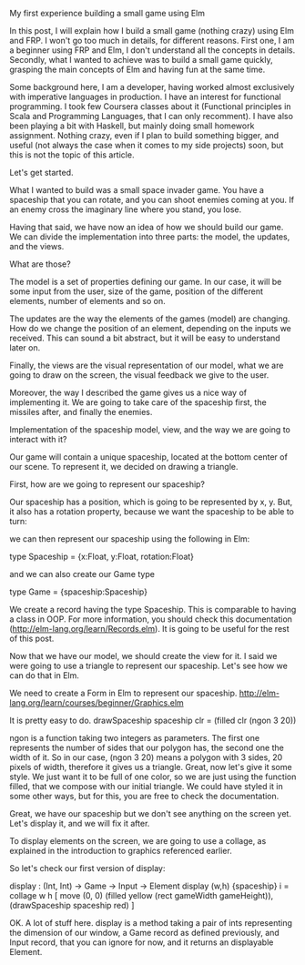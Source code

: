 My first experience building a small game using Elm

In this post, I will explain how I build a small game (nothing crazy) using Elm and FRP.
I won't go too much in details, for different reasons.
First one, I am a beginner using FRP and Elm, I don't understand all the concepts in details.
Secondly, what I wanted to achieve was to build a small game quickly, grasping the main concepts of Elm and
having fun at the same time.


Some background here, I am a developer, having worked almost exclusively with imperative languages in production.
I have an interest for functional programming. I took few Coursera classes about it (Functional principles in Scala and
Programming Languages, that I can only recomment). I have also been playing a bit with Haskell, but mainly doing small homework
assignment. Nothing crazy, even if I plan to build something bigger, and useful (not always the case when it comes to my side projects) soon, but this is not the topic of this article.

Let's get started.

What I wanted to build was a small space invader game. You have a spaceship that you can rotate, and you can shoot enemies coming at you. If an enemy cross the imaginary line where you stand, you lose.

Having that said, we have now an idea of how we should build our game.
We can divide the implementation into three parts: the model, the updates, and the views.


What are those?

The model is a set of properties defining our game. In our case, it will be some input from the user, size of the game, position
of the different elements, number of elements and so on.

The updates are the way the elements of the games (model) are changing. How do we change the position of an element, depending on the inputs we received. This can sound a bit abstract, but it will be easy to understand later on.

Finally, the views are the visual representation of our model, what we are going to draw on the screen, the visual feedback we give to the user.


Moreover, the way I described the game gives us a nice way of implementing it.
We are going to take care of the spaceship first, the missiles after, and finally the enemies.


Implementation of the spaceship model, view, and the way we are going to interact with it?

Our game will contain a unique spaceship, located at the bottom center of our scene.
To represent it, we decided on drawing a triangle.

First, how are we going to represent our spaceship?

Our spaceship has a position, which is going to be represented by x, y. But, it also has a rotation property, because we want the spaceship to be able to turn:

we can then represent our spaceship using the following in Elm:

type Spaceship = {x:Float, y:Float, rotation:Float}

and we can also create our Game type

type Game = {spaceship:Spaceship}

We create a record having the type Spaceship. This is comparable to having a class in OOP. For more information, you should check this documentation (http://elm-lang.org/learn/Records.elm). It is going to be useful for the rest of this post.

Now that we have our model, we should create the view for it. I said we were going to use a triangle to represent our spaceship.
Let's see how we can do that in Elm.

We need to create a Form in Elm to represent our spaceship. 
http://elm-lang.org/learn/courses/beginner/Graphics.elm

It is pretty easy to do.
drawSpaceship spaceship clr = (filled clr (ngon 3 20))

ngon is a function taking two integers as parameters. The first one represents the number of sides that our polygon has, the second one the width of it. So in our case, (ngon 3 20) means a polygon with 3 sides, 20 pixels of width, therefore it gives us a triangle. Great, now let's give it some style. We just want it to be full of one color, so we are just using the function filled, that we compose with our initial triangle. We could have styled it in some other ways, but for this, you are free to check the documentation.

Great, we have our spaceship but we don't see anything on the screen yet. Let's display it, and we will fix it after.

To display elements on the screen, we are going to use a collage, as explained in the introduction to graphics referenced earlier.

So let's check our first version of display:

display : (Int, Int) -> Game -> Input -> Element
display (w,h) {spaceship}  i = collage w h [
                move (0, 0) (filled yellow (rect gameWidth gameHeight)),
                (drawSpaceship spaceship red)
                ]

OK. A lot of stuff here. 
display is a method taking a pair of ints representing the dimension of our window, a Game record as defined previously, and Input record, that you can ignore for now, and it returns an displayable Element.




